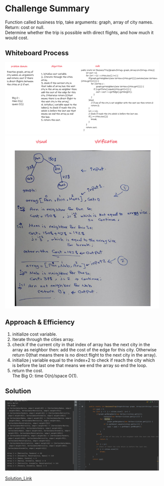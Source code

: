 # Challenge Summary
<!-- Description of the challenge -->
Function called business trip, take arguments: graph, array of city names.  
Return: cost or null.  
Determine whether the trip is possible with direct flights, and how much it would cost.  

## Whiteboard Process
<!-- Embedded whiteboard image -->
![1](./Images/WB1.PNG)  
![2](./Images/WB2.PNG)  
  
## Approach & Efficiency
<!-- What approach did you take? Why? What is the Big O space/time for this approach? -->
1. initialize cost variable.  
2. Iterate through the cities array.  
3. check if the current city in that index of array has the next city in the array as neighbor then: add the cost of the edge for this city. Otherwise return 0(that means there is no direct flight to the next city in the array).  
4. initialize j variable equal to the index+2 to check if reach the city which is before the last one that means we end the array so end the loop.  
5. return the cost.  
The Big O: time O(n)/space O(1).  
  
## Solution
<!-- Show how to run your code, and examples of it in action -->
![App](./Images/App.PNG)  
  
[Solution_Link](https://github.com/AlaaYlula/data-structures-and-algorithms/blob/main/Challenge%2337/graph-business-trip/app/src/main/java/graph/business/trip/App.java)  